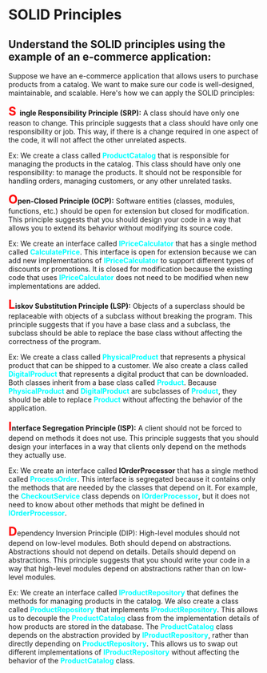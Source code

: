 # SOLID Principles


## Understand the SOLID principles using the example of an e-commerce application:

Suppose we have an e-commerce application that allows users to purchase products from a catalog. We want to make sure our code is well-designed, maintainable, and scalable. Here's how we can apply the SOLID principles:

<font size="5" color="Red"> **S** </font><b>ingle Responsibility Principle (SRP):</b> A class should have only one reason to change. This principle suggests that a class should have only one responsibility or job. This way, if there is a change required in one aspect of the code, it will not affect the other unrelated aspects.

Ex:
We create a class called <font color="cyan">**ProductCatalog**</font> that is responsible for managing the products in the catalog. This class should have only one responsibility: to manage the products. It should not be responsible for handling orders, managing customers, or any other unrelated tasks.

<font size="5" color="Red">**O**</font><b>pen-Closed Principle (OCP):</b> Software entities (classes, modules, functions, etc.) should be open for extension but closed for modification. This principle suggests that you should design your code in a way that allows you to extend its behavior without modifying its source code.

Ex:
We create an interface called <font color="cyan">**IPriceCalculator**</font> that has a single method called <font color="cyan">**CalculatePrice**</font>. This interface is open for extension because we can add new implementations of <font color="cyan">**IPriceCalculator**</font> to support different types of discounts or promotions. It is closed for modification because the existing code that uses <font color="cyan">**IPriceCalculator**</font> does not need to be modified when new implementations are added.

<font size="5" color="Red">**L**</font><b>iskov Substitution Principle (LSP):</b> Objects of a superclass should be replaceable with objects of a subclass without breaking the program. This principle suggests that if you have a base class and a subclass, the subclass should be able to replace the base class without affecting the correctness of the program.

Ex:
We create a class called <font color="cyan">**PhysicalProduct**</font> that represents a physical product that can be shipped to a customer. We also create a class called <font color="cyan">**DigitalProduct**</font> that represents a digital product that can be downloaded. Both classes inherit from a base class called <font color="cyan">**Product**</font>. Because <font color="cyan">**PhysicalProduct**</font> and <font color="cyan">**DigitalProduct**</font> are subclasses of <font color="cyan">**Product**</font>, they should be able to replace <font color="cyan">**Product**</font> without affecting the behavior of the application.

<font size="5" color="Red">**I**</font><b>nterface Segregation Principle (ISP):</b> A client should not be forced to depend on methods it does not use. This principle suggests that you should design your interfaces in a way that clients only depend on the methods they actually use.

Ex:
We create an interface called **IOrderProcessor** that has a single method called <font color="cyan">**ProcessOrder**</font>. This interface is segregated because it contains only the methods that are needed by the classes that depend on it. For example, the <font color="cyan">**CheckoutService**</font> class depends on <font color="cyan">**IOrderProcessor**</font>, but it does not need to know about other methods that might be defined in <font color="cyan">**IOrderProcessor**</font>.

<font size="5" color="Red">**D**</font>ependency Inversion Principle (DIP):</b> High-level modules should not depend on low-level modules. Both should depend on abstractions. Abstractions should not depend on details. Details should depend on abstractions. This principle suggests that you should write your code in a way that high-level modules depend on abstractions rather than on low-level modules.

Ex:
We create an interface called <font color="cyan">**IProductRepository**</font> that defines the methods for managing products in the catalog. We also create a class called <font color="cyan">**ProductRepository**</font> that implements <font color="cyan">**IProductRepository**</font>. This allows us to decouple the <font color="cyan">**ProductCatalog**</font> class from the implementation details of how products are stored in the database. The <font color="cyan">**ProductCatalog**</font> class depends on the abstraction provided by <font color="cyan">**IProductRepository**</font>, rather than directly depending on <font color="cyan">**ProductRepository**</font>. This allows us to swap out different implementations of <font color="cyan">**IProductRepository**</font> without affecting the behavior of the <font color="cyan">**ProductCatalog**</font> class.

